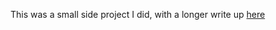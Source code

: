 This was a small side project I did, with a longer write up [here](https://medium.com/@owenmcgrattan/the-falsehood-of-predictive-policing-399473de589e)
